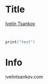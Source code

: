 
Title
========================================
[Ivelin Tsankov](http://ivelintsankov.com)



```swift


print("test")
```

 
 Info
 ====
 
 ivelintsankov.com
 
 
```swift

